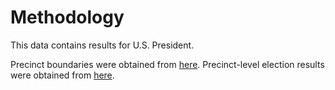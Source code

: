 # Methodology

This data contains results for U.S. President. 

Precinct boundaries were obtained from [here](https://geoportal.hawaii.gov/datasets/HiStateGIS::election-precincts/about). Precinct-level election results were obtained from [here](https://elections.hawaii.gov/election-results/).